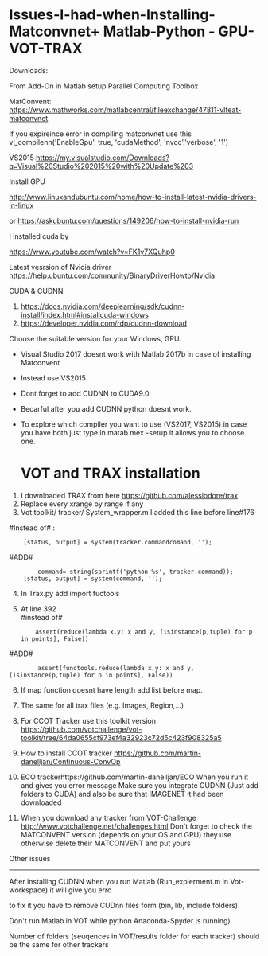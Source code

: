 # Issues-I-had-when-Installing-Matconvnet+ Matlab-Python - GPU- VOT-TRAX 

Downloads:

From Add-On in Matlab setup Parallel Computing Toolbox

MatConvent:
https://www.mathworks.com/matlabcentral/fileexchange/47811-vlfeat-matconvnet

If you expireince error in compiling matconvnet 
use this 
	vl_compilenn('EnableGpu', true, 'cudaMethod', 'nvcc','verbose', '1')


VS2015
https://my.visualstudio.com/Downloads?q=Visual%20Studio%202015%20with%20Update%203

Install GPU 

http://www.linuxandubuntu.com/home/how-to-install-latest-nvidia-drivers-in-linux

or 
https://askubuntu.com/questions/149206/how-to-install-nvidia-run


I installed cuda by

https://www.youtube.com/watch?v=FK1y7XQuhp0

Latest vesrsion of Nvidia driver 
https://help.ubuntu.com/community/BinaryDriverHowto/Nvidia

CUDA & CUDNN
1. https://docs.nvidia.com/deeplearning/sdk/cudnn-install/index.html#installcuda-windows
2. https://developer.nvidia.com/rdp/cudnn-download

Choose the suitable version for your Windows, GPU.

+ Visual Studio 2017 doesnt work with Matlab 2017b in case of installing Matconvent
+ Instead use VS2015

+ Dont forget to add CUDNN to CUDA9.0
+ Becarful after you add CUDNN python doesnt work.

+ To explore which compiler you want to use (VS2017, VS2015) in case you have both just type in matab  mex -setup 
  it allows you to choose one.
  
  VOT and TRAX installation
  =========================
  
1. I downloaded TRAX from here https://github.com/alessiodore/trax
2. Replace every xrange by range if any
3. Vot toolkit/ tracker/ System_wrapper.m I added this line before line#176 

#Instead of# :

	    [status, output] = system(tracker.commandcomand, '');
#ADD#

            command= string(sprintf('python %s', tracker.command));
	    [status, output] = system(command, '');
        
 4. In Trax.py add import fuctools
 5. At line 392   
 #instead of#
 
            assert(reduce(lambda x,y: x and y, [isinstance(p,tuple) for p in points], False))
 #ADD#
 
            assert(functools.reduce(lambda x,y: x and y, [isinstance(p,tuple) for p in points], False))
         
 6. If map function doesnt have length add list before map.
 
 7. The same for all trax files (e.g. Images, Region,...)
 
 8. For CCOT Tracker use this toolkit version https://github.com/votchallenge/vot-toolkit/tree/64da0655cf973ef4a32923c72d5c423f908325a5
 9. How to install CCOT tracker https://github.com/martin-danelljan/Continuous-ConvOp
 10. ECO trackerhttps://github.com/martin-danelljan/ECO
   When you run it and gives you error message Make sure you integrate CUDNN (Just add folders to CUDA) and also be sure that IMAGENET    it had  been downloaded 
   
11. When you download any tracker from VOT-Challenge http://www.votchallenge.net/challenges.html Don't forget to check the MATCONVENT version (depends on your OS and GPU) they use otherwise delete their MATCONVENT  and put yours 


Other issues 
____________

After installing CUDNN when you run Matlab (Run_expierment.m in Vot-workspace) it will give you erro

to fix it you have to remove CUDnn files form (bin, lib, include folders).

Don't run Matlab in VOT while python Anaconda-Spyder is running).

Number of folders (seuqences in VOT/results folder for each tracker) should be the same for other trackers


 
        
        
  
   
